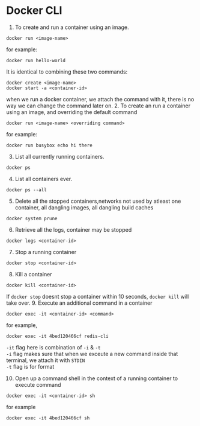 # Docker CLI
1. To create and run a container using an image.
```
docker run <image-name>
```
for example:
```
docker run hello-world
```
It is identical to combining these two commands:
```
docker create <image-name>
docker start -a <container-id>
```
when we run a docker container, we attach the command with it, there is no way we can change the command later on.
2. To create an run a container using an image, and overriding the default command
```
docker run <image-name> <overriding command>
```
for example:
```
docker run busybox echo hi there
```
3. List all currently running containers.
```
docker ps
```
4. List all containers ever.
```
docker ps --all
```
5. Delete all the stopped containers,networks not used by atleast one container, all dangling images, all dangling build caches
```
docker system prune
```
6. Retrieve all the logs, container may be stopped
```
docker logs <container-id>
```
7. Stop a running container
```
docker stop <container-id>
```
8. Kill a container
```
docker kill <container-id>
```
If `docker stop` doesnt stop a container within 10 seconds, `docker kill` will take over.
9. Execute an additional command in a container
```
docker exec -it <container-id> <command>
```
for example,
```
docker exec -it 4bed120466cf redis-cli
```
`-it` flag here is combination of `-i` & `-t`
<br/>
`-i` flag makes sure that when we exceute a new command inside that terminal, we attach it with `STDIN`
<br/>
`-t` flag is for format

10. Open up a command shell in the context of a running container to execute command
```
docker exec -it <container-id> sh
```
for example
```
docker exec -it 4bed120466cf sh
```


